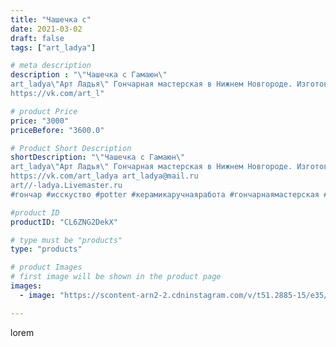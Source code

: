 ```yaml
---
title: "Чашечка с"
date: 2021-03-02
draft: false
tags: ["art_ladya"]

# meta description
description : "\"Чашечка с Гамаюн\" 
art_ladya\"Арт Ладья\" Гончарная мастерская в Нижнем Новгороде. Изготовление керамики и мастер//-классы по обучению. 
https://vk.com/art_l"

# product Price
price: "3000"
priceBefore: "3600.0"

# Product Short Description
shortDescription: "\"Чашечка с Гамаюн\" 
art_ladya\"Арт Ладья\" Гончарная мастерская в Нижнем Новгороде. Изготовление керамики и мастер//-классы по обучению. 
https://vk.com/art_ladya art_ladya@mail.ru 
art//-ladya.Livemaster.ru
#гончар #исскуство #potter #керамикаручнаяработа #гончарнаямастерская #керамиканазаказ #handmade #посудаизглины #керамика #эксклюзивнаякерамика #dishes #decor #ceramicar #mug #птицасирин #tankard #earthenware #ceramic #design #кружка #magic #restaurant #ceramicart #pint #clay #авторскаякерамика #чашечка #гамаюн #kraft"

#product ID
productID: "CL6ZNG2DekX"

# type must be "products"
type: "products"

# product Images
# first image will be shown in the product page
images:
  - image: "https://scontent-arn2-2.cdninstagram.com/v/t51.2885-15/e35/156312890_1415794725451448_733086655190014569_n.jpg?tp=1&_nc_ht=scontent-arn2-2.cdninstagram.com&_nc_cat=108&_nc_ohc=knDFljedCyQAX-dlzRl&ccb=7-4&oh=272b926bf4f79c8220a35a7c17f3c6f2&oe=60853233&_nc_sid=86f79a&ig_cache_key=MjUyMDQzNzc5MzMzMjUyMTIzOQ%3D%3D.2-ccb7-4"

---
```

lorem
